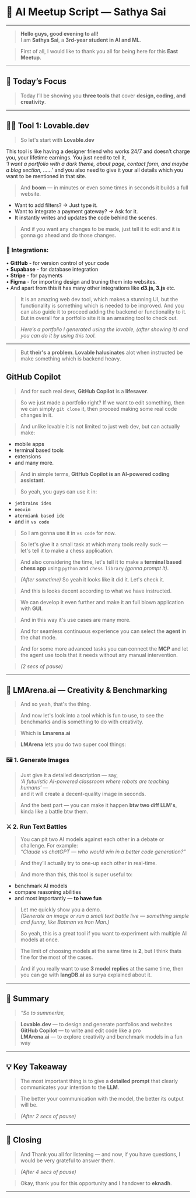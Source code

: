 # 🎤 AI Meetup Script — Sathya Sai

---

> **Hello guys, good evening to all!**  
> I am **Sathya Sai**, a **3rd-year student in AI and ML**.

> First of all, I would like to thank you all for being here for this **East Meetup**.

---

## 🚀 Today’s Focus

> Today I’ll be showing you **three tools** that cover **design, coding, and creativity**.

---

## 🧑‍🎨 Tool 1: Lovable.dev

> So let's start with **Lovable.dev**

This tool is like having a designer friend who works 24/7 and doesn’t charge you, your lifetime earnings. You just need to tell it,  
*‘I want a portfolio with a dark theme, about page, contact form, and maybe a blog section, ......’* and you also need to give it your all details which you want to be mentioned in that site.

> And **boom** — in minutes or even some times in seconds it builds a full website.

- Want to add filters? → Just type it.
- Want to integrate a payment gateway? → Ask for it.
- It instantly writes and updates the code behind the scenes.

> And if you want any changes to be made, just tell it to edit and it is gonna go ahead and do those changes.

### 🔌 Integrations:

• **GitHub** - for version control of your code  
• **Supabase** - for database integration  
• **Stripe** - for payments  
• **Figma** - for importing design and truning them into websites.  
• And apart from this it has many other integrations like **d3.js, 3.js** etc.

> It is an amazing web dev tool, which makes a stunning UI, but the functionality is something which is needed to be improved. And you can also guide it to proceed adding the backend or functionality to it. But in overall for a portfolio site it is an amazing tool to check out.

> *Here’s a portfolio I generated using the lovable, (after showing it) and you can do it by using this tool.*

---

> But **their's a problem**. **Lovable halusinates** alot when instructed be make something which is backend heavy.


## GitHub Copilot

> And for such real devs, **GitHub Copilot** is a **lifesaver**.

> So we just made a portfolio right? If we want to edit something, then we can simply `git clone` it, then proceed making some real code changes in it.

> And unlike lovable it is not limited to just web dev, but can actually make:
- mobile apps
- terminal based tools
- extensions
- and many more.

> And in simple terms, **GitHub Copilot is an AI-powered coding assistant**.

> So yeah, you guys can use it in:
- `jetbrains ides`
- `neovim`
- `atermiank based ide`
- and in `vs code`

> So I am gonna use it in `vs code` for now.

> So let's give it a small task at which many tools really suck —  
> let's tell it to make a chess application.

> And also considering the time, let's tell it to make a **terminal based chess app** using `python` and `chess library` *(gonna prompt it)*.

> *(After sometime)* So yeah it looks like it did it. Let's check it.

> And this is looks decent according to what we have instructed.

> We can develop it even further and make it an full blown application with **GUI**.

> And in this way it's use cases are many more.

> And for seamless continuous experience you can select the **agent** in the chat mode.

> And for some more advanced tasks you can connect the **MCP** and let the agent use tools that it needs without any manual intervention.

> *(2 secs of pause)*

---

## 🎨 LMArena.ai — Creativity & Benchmarking

> And so yeah, that's the thing.

> And now let's look into a tool which is fun to use, to see the benchmarks and is something to do with creativity.

> Which is **Lmarena.ai**

> **LMArena** lets you do two super cool things:

### 🖼️ 1. Generate Images

> Just give it a detailed description — say,  
> *‘A futuristic AI-powered classroom where robots are teaching humans’* —  
> and it will create a decent-quality image in seconds.

> And the best part — you can make it happen **btw two diff LLM's**, kinda like a battle btw them.

### ⚔️ 2. Run Text Battles

> You can pit two AI models against each other in a debate or challenge. For example:  
> *“Claude vs chatGPT — who would win in a better code generation?”*

> And they’ll actually try to one-up each other in real-time.

> And more than this, this tool is super useful to:
- benchmark AI models
- compare reasoning abilities
- and most importantly — **to have fun**

> Let me quickly show you a demo.  
> *(Generate an image or run a small text battle live — something simple and funny, like Batman vs Iron Man.)*

> So yeah, this is a great tool if you want to experiment with multiple AI models at once.

> The limit of choosing models at the same time is **2**, but I think thats fine for the most of the cases.

> And if you really want to use **3 model replies** at the same time, then you can go with **langDB.ai** as surya explained about it.

---

## 📝 Summary

> *“So to summerize,*  

> **Lovable.dev** — to design and generate portfolios and websites  
> **GitHub Copilot** — to write and edit code like a pro  
> **LMArena.ai** — to explore creativity and benchmark models in a fun way

---

## 💡 Key Takeaway

> The most important thing is to give a **detailed prompt** that clearly communicates your intention to the **LLM**.

> The better your communication with the model, the better its output will be.

> *(After 2 secs of pause)*

---

## 🙏 Closing

> And Thank you all for listening — and now, if you have questions, I would be very grateful to answer them.

> *(After 4 secs of pause)*

> Okay, thank you for this opportunity and I handover to **eknadh**.

---